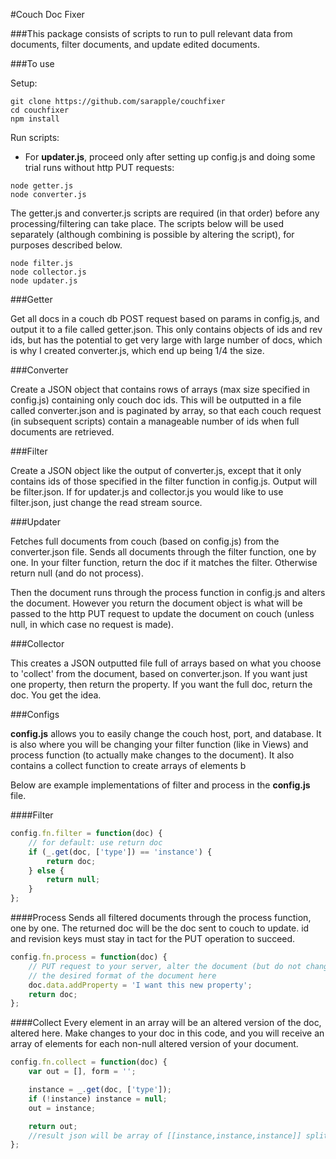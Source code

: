 #Couch Doc Fixer

###This package consists of scripts to run to pull relevant data from documents, filter documents, and update edited documents.

###To use

Setup:

```
git clone https://github.com/sarapple/couchfixer
cd couchfixer
npm install
```

Run scripts:
* For __updater.js__, proceed only after setting up config.js and doing some trial runs without http PUT requests:
```
node getter.js
node converter.js
```
The getter.js and converter.js scripts are required (in that order) before any processing/filtering can take place. The scripts below will be used separately (although combining is possible by altering the script), for purposes described below.
```
node filter.js
node collector.js
node updater.js
```

###Getter

Get all docs in a couch db POST request based on params in config.js, and output it to a file called getter.json. This only contains objects of ids and rev ids, but has the potential to get very large with large number of docs, which is why I created converter.js, which end up being 1/4 the size.

###Converter

Create a JSON object that contains rows of arrays (max size specified in config.js) containing only couch doc ids. This will be outputted in a file called converter.json and is paginated by array, so that each couch request (in subsequent scripts) contain a manageable number of ids when full documents are retrieved.

###Filter

Create a JSON object like the output of converter.js, except that it only contains ids of those specified in the filter function in config.js. Output will be filter.json. If for updater.js and collector.js you would like to use filter.json, just change the read stream source.

###Updater

Fetches full documents from couch (based on config.js) from the converter.json file. Sends all documents through the filter function, one by one. In your filter function, return the doc if it matches the filter. Otherwise return null (and do not process).

Then the document runs through the process function in config.js and alters the document. However you return the document object is what will be passed to the http PUT request to update the document on couch (unless null, in which case no request is made).

###Collector

This creates a JSON outputted file full of arrays based on what you choose to 'collect' from the document, based on converter.json. If you want just one property, then return the property. If you want the full doc, return the doc. You get the idea.

###Configs

__config.js__ allows you to easily change the couch host, port, and database. It is also where you will
be changing your filter function (like in Views) and process function (to actually make changes to the document). It also contains a collect function to create arrays of elements b

Below are example implementations of filter and process in the __config.js__ file.

####Filter
```javascript
config.fn.filter = function(doc) {
	// for default: use return doc
	if (_.get(doc, ['type']) == 'instance') {
		return doc;
	} else {
		return null;
	}
};

```

####Process
Sends all filtered documents through the process function, one by one. The returned doc will be the doc sent to couch to update.
id and revision keys must stay in tact for the PUT operation to succeed.

```javascript
config.fn.process = function(doc) {
	// PUT request to your server, alter the document (but do not change the _id and _rev) and return
	// the desired format of the document here
	doc.data.addProperty = 'I want this new property';
	return doc;
};
```

####Collect
Every element in an array will be an altered version of the doc, altered here.
Make changes to your doc in this code, and you will receive an array of elements
for each non-null altered version of your document.

```javascript
config.fn.collect = function(doc) {
	var out = [], form = '';

	instance = _.get(doc, ['type']);
	if (!instance) instance = null;
	out = instance;

	return out;
	//result json will be array of [[instance,instance,instance]] split up by rowmax size
};
```
